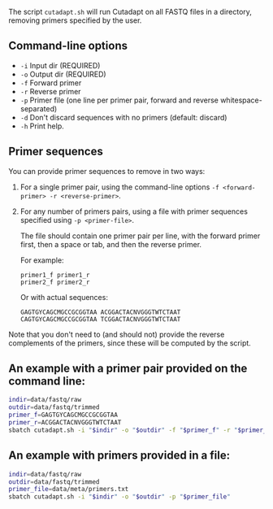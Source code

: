 The script `cutadapt.sh` will run Cutadapt on all FASTQ files in a directory,
removing primers specified by the user.

## Command-line options

- `-i`  Input dir (REQUIRED)
- `-o`  Output dir (REQUIRED)
- `-f`  Forward primer
- `-r`  Reverse primer
- `-p`  Primer file (one line per primer pair, forward and reverse whitespace-separated)
- `-d`  Don't discard sequences with no primers (default: discard)
- `-h`  Print help.

## Primer sequences

You can provide primer sequences to remove in two ways:

1. For a single primer pair, using the command-line options `-f <forward-primer> -r <reverse-primer>`.

2. For any number of primers pairs, using a file with primer sequences specified
   using `-p <primer-file>`.

   The file should contain one primer pair per line, with the forward primer first,
   then a space or tab, and then the reverse primer.

   For example:
   
   ```
   primer1_f primer1_r
   primer2_f primer2_r
   ```
   
   Or with actual sequences:
   ```
   GAGTGYCAGCMGCCGCGGTAA ACGGACTACNVGGGTWTCTAAT
   CAGTGYCAGCMGCCGCGGTAA TCGGACTACNVGGGTWTCTAAT
   ```

Note that you don't need to (and should not) provide the reverse complements
of the primers, since these will be computed by the script.

## An example with a primer pair provided on the command line:

```sh
indir=data/fastq/raw
outdir=data/fastq/trimmed
primer_f=GAGTGYCAGCMGCCGCGGTAA
primer_r=ACGGACTACNVGGGTWTCTAAT
sbatch cutadapt.sh -i "$indir" -o "$outdir" -f "$primer_f" -r "$primer_r"
```

## An example with primers provided in a file:

```sh
indir=data/fastq/raw
outdir=data/fastq/trimmed
primer_file=data/meta/primers.txt
sbatch cutadapt.sh -i "$indir" -o "$outdir" -p "$primer_file"
```